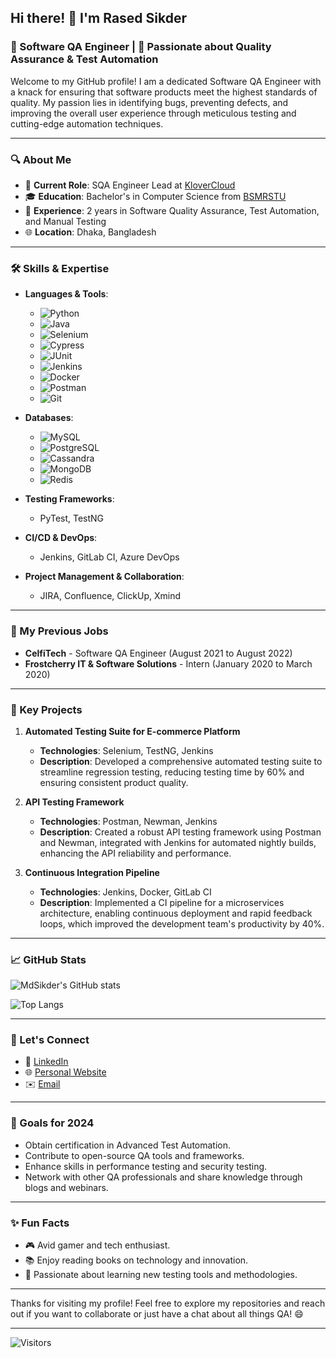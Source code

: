 ## Hi there! 👋 I'm Rased Sikder

### 🧪 Software QA Engineer | 🚀 Passionate about Quality Assurance & Test Automation

Welcome to my GitHub profile! I am a dedicated Software QA Engineer with a knack for ensuring that software products meet the highest standards of quality. My passion lies in identifying bugs, preventing defects, and improving the overall user experience through meticulous testing and cutting-edge automation techniques.

---

### 🔍 About Me

- 🏢 **Current Role**: SQA Engineer Lead at [KloverCloud](https://www.klovercloud.com/)
- 🎓 **Education**: Bachelor's in Computer Science from [BSMRSTU](https://www.bsmrstu.edu.bd/s/)
- 💼 **Experience**: 2 years in Software Quality Assurance, Test Automation, and Manual Testing
- 🌐 **Location**: Dhaka, Bangladesh

---

### 🛠️ Skills & Expertise

- **Languages & Tools**: 
  - ![Python](https://img.shields.io/badge/-Python-3776AB?style=flat&logo=python&logoColor=white)
  - ![Java](https://img.shields.io/badge/-Java-007396?style=flat&logo=java&logoColor=white)
  - ![Selenium](https://img.shields.io/badge/-Selenium-43B02A?style=flat&logo=selenium&logoColor=white)
  - ![Cypress](https://img.shields.io/badge/-Cypress-17202C?style=flat&logo=cypress&logoColor=white)
  - ![JUnit](https://img.shields.io/badge/-JUnit-25A162?style=flat&logo=junit5&logoColor=white)
  - ![Jenkins](https://img.shields.io/badge/-Jenkins-D24939?style=flat&logo=jenkins&logoColor=white)
  - ![Docker](https://img.shields.io/badge/-Docker-2496ED?style=flat&logo=docker&logoColor=white)
  - ![Postman](https://img.shields.io/badge/-Postman-FF6C37?style=flat&logo=postman&logoColor=white)
  - ![Git](https://img.shields.io/badge/-Git-F05032?style=flat&logo=git&logoColor=white)
    
- **Databases**:
  - ![MySQL](https://img.shields.io/badge/-MySQL-4479A1?style=flat&logo=mysql&logoColor=white)
  - ![PostgreSQL](https://img.shields.io/badge/-PostgreSQL-336791?style=flat&logo=postgresql&logoColor=white)
  - ![Cassandra](https://img.shields.io/badge/-Cassandra-1287B1?style=flat&logo=apache-cassandra&logoColor=white)
  - ![MongoDB](https://img.shields.io/badge/-MongoDB-47A248?style=flat&logo=mongodb&logoColor=white)
  - ![Redis](https://img.shields.io/badge/-Redis-DC382D?style=flat&logo=redis&logoColor=white)
- **Testing Frameworks**: 
  - PyTest, TestNG

- **CI/CD & DevOps**: 
  - Jenkins, GitLab CI, Azure DevOps

- **Project Management & Collaboration**: 
  - JIRA, Confluence, ClickUp, Xmind

---

### 💼 My Previous Jobs

- **CelfiTech** - Software QA Engineer (August 2021 to August 2022)
- **Frostcherry IT & Software Solutions** - Intern (January 2020 to March 2020)

---


### 🌟 Key Projects

1. **Automated Testing Suite for E-commerce Platform**
   - **Technologies**: Selenium, TestNG, Jenkins
   - **Description**: Developed a comprehensive automated testing suite to streamline regression testing, reducing testing time by 60% and ensuring consistent product quality.

2. **API Testing Framework**
   - **Technologies**: Postman, Newman, Jenkins
   - **Description**: Created a robust API testing framework using Postman and Newman, integrated with Jenkins for automated nightly builds, enhancing the API reliability and performance.

3. **Continuous Integration Pipeline**
   - **Technologies**: Jenkins, Docker, GitLab CI
   - **Description**: Implemented a CI pipeline for a microservices architecture, enabling continuous deployment and rapid feedback loops, which improved the development team's productivity by 40%.

---

### 📈 GitHub Stats

![MdSikder's GitHub stats](https://github-readme-stats.vercel.app/api?username=MdSikder&show_icons=true&theme=radical)

![Top Langs](https://github-readme-stats.vercel.app/api/top-langs/?username=MdSikder&layout=compact&theme=radical)

---

### 🤝 Let's Connect

- 💼 [LinkedIn](https://www.linkedin.com/in/md-sikder/)
- 🌐 [Personal Website](https://poraginsights.blogspot.com/)
- ✉️ [Email](rased.sikder@klovercloud.com)

---

### 🎯 Goals for 2024

- Obtain certification in Advanced Test Automation.
- Contribute to open-source QA tools and frameworks.
- Enhance skills in performance testing and security testing.
- Network with other QA professionals and share knowledge through blogs and webinars.

---

### ✨ Fun Facts

- 🎮 Avid gamer and tech enthusiast.
- 📚 Enjoy reading books on technology and innovation.
- 🌱 Passionate about learning new testing tools and methodologies.

---

Thanks for visiting my profile! Feel free to explore my repositories and reach out if you want to collaborate or just have a chat about all things QA! 😄

---

![Visitors](https://komarev.com/ghpvc/?username=MdSikder&color=blue)
